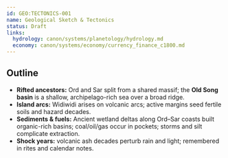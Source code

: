 ```yaml
---
id: GEO:TECTONICS-001
name: Geological Sketch & Tectonics
status: Draft
links:
  hydrology: canon/systems/planetology/hydrology.md
  economy: canon/systems/economy/currency_finance_c1800.md
---
```


## Outline
- **Rifted ancestors:** Ord and Sar split from a shared massif; the **Old Song basin** is a shallow, archipelago-rich sea over a broad ridge.
- **Island arcs:** Widiwidi arises on volcanic arcs; active margins seed fertile soils and hazard decades.
- **Sediments & fuels:** Ancient wetland deltas along Ord–Sar coasts built organic-rich basins; coal/oil/gas occur in pockets; storms and silt complicate extraction.
- **Shock years:** volcanic ash decades perturb rain and light; remembered in rites and calendar notes.
